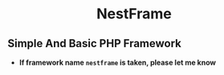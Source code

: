 <div align=center>

# NestFrame

</div>

## Simple And Basic PHP Framework

- **If framework name `nestframe` is taken, please let me know**
